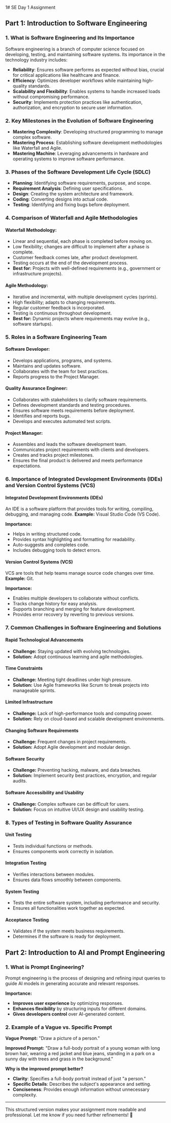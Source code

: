 1# SE Day 1 Assignment

## Part 1: Introduction to Software Engineering

### 1. What is Software Engineering and Its Importance
Software engineering is a branch of computer science focused on developing, testing, and maintaining software systems. Its importance in the technology industry includes:

- **Reliability**: Ensures software performs as expected without bias, crucial for critical applications like healthcare and finance.
- **Efficiency**: Optimizes developer workflows while maintaining high-quality standards.
- **Scalability and Flexibility**: Enables systems to handle increased loads without compromising performance.
- **Security**: Implements protection practices like authentication, authorization, and encryption to secure user information.

### 2. Key Milestones in the Evolution of Software Engineering
- **Mastering Complexity**: Developing structured programming to manage complex software.
- **Mastering Process**: Establishing software development methodologies like Waterfall and Agile.
- **Mastering Machine**: Leveraging advancements in hardware and operating systems to improve software performance.

### 3. Phases of the Software Development Life Cycle (SDLC)
- **Planning**: Identifying software requirements, purpose, and scope.
- **Requirement Analysis**: Defining user specifications.
- **Design**: Creating the system architecture and framework.
- **Coding**: Converting designs into actual code.
- **Testing**: Identifying and fixing bugs before deployment.

### 4. Comparison of Waterfall and Agile Methodologies
#### Waterfall Methodology:
- Linear and sequential, each phase is completed before moving on.
- Low flexibility; changes are difficult to implement after a phase is complete.
- Customer feedback comes late, after product development.
- Testing occurs at the end of the development process.
- **Best for:** Projects with well-defined requirements (e.g., government or infrastructure projects).

#### Agile Methodology:
- Iterative and incremental, with multiple development cycles (sprints).
- High flexibility; adapts to changing requirements.
- Regular customer feedback is incorporated.
- Testing is continuous throughout development.
- **Best for:** Dynamic projects where requirements may evolve (e.g., software startups).

### 5. Roles in a Software Engineering Team
#### **Software Developer:**
- Develops applications, programs, and systems.
- Maintains and updates software.
- Collaborates with the team for best practices.
- Reports progress to the Project Manager.

#### **Quality Assurance Engineer:**
- Collaborates with stakeholders to clarify software requirements.
- Defines development standards and testing procedures.
- Ensures software meets requirements before deployment.
- Identifies and reports bugs.
- Develops and executes automated test scripts.

#### **Project Manager:**
- Assembles and leads the software development team.
- Communicates project requirements with clients and developers.
- Creates and tracks project milestones.
- Ensures the final product is delivered and meets performance expectations.

### 6. Importance of Integrated Development Environments (IDEs) and Version Control Systems (VCS)
#### **Integrated Development Environments (IDEs)**
An IDE is a software platform that provides tools for writing, compiling, debugging, and managing code. **Example:** Visual Studio Code (VS Code).

**Importance:**
- Helps in writing structured code.
- Provides syntax highlighting and formatting for readability.
- Auto-suggests and completes code.
- Includes debugging tools to detect errors.

#### **Version Control Systems (VCS)**
VCS are tools that help teams manage source code changes over time. **Example:** Git.

**Importance:**
- Enables multiple developers to collaborate without conflicts.
- Tracks change history for easy analysis.
- Supports branching and merging for feature development.
- Provides error recovery by reverting to previous versions.

### 7. Common Challenges in Software Engineering and Solutions
#### **Rapid Technological Advancements**
- **Challenge:** Staying updated with evolving technologies.
- **Solution:** Adopt continuous learning and agile methodologies.

#### **Time Constraints**
- **Challenge:** Meeting tight deadlines under high pressure.
- **Solution:** Use Agile frameworks like Scrum to break projects into manageable sprints.

#### **Limited Infrastructure**
- **Challenge:** Lack of high-performance tools and computing power.
- **Solution:** Rely on cloud-based and scalable development environments.

#### **Changing Software Requirements**
- **Challenge:** Frequent changes in project requirements.
- **Solution:** Adopt Agile development and modular design.

#### **Software Security**
- **Challenge:** Preventing hacking, malware, and data breaches.
- **Solution:** Implement security best practices, encryption, and regular audits.

#### **Software Accessibility and Usability**
- **Challenge:** Complex software can be difficult for users.
- **Solution:** Focus on intuitive UI/UX design and usability testing.

### 8. Types of Testing in Software Quality Assurance
#### **Unit Testing**
- Tests individual functions or methods.
- Ensures components work correctly in isolation.

#### **Integration Testing**
- Verifies interactions between modules.
- Ensures data flows smoothly between components.

#### **System Testing**
- Tests the entire software system, including performance and security.
- Ensures all functionalities work together as expected.

#### **Acceptance Testing**
- Validates if the system meets business requirements.
- Determines if the software is ready for deployment.

## Part 2: Introduction to AI and Prompt Engineering

### 1. What is Prompt Engineering?
Prompt engineering is the process of designing and refining input queries to guide AI models in generating accurate and relevant responses.

**Importance:**
- **Improves user experience** by optimizing responses.
- **Enhances flexibility** by structuring inputs for different domains.
- **Gives developers control** over AI-generated content.

### 2. Example of a Vague vs. Specific Prompt
**Vague Prompt:** "Draw a picture of a person."

**Improved Prompt:** "Draw a full-body portrait of a young woman with long brown hair, wearing a red jacket and blue jeans, standing in a park on a sunny day with trees and grass in the background."

**Why is the improved prompt better?**
- **Clarity**: Specifies a full-body portrait instead of just "a person."
- **Specific Details**: Describes the subject's appearance and setting.
- **Conciseness**: Provides enough information without unnecessary complexity.

---

This structured version makes your assignment more readable and professional. Let me know if you need further refinements! 🚀


